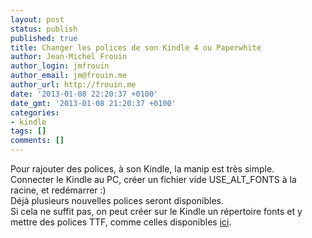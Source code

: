 ```yaml
---
layout: post
status: publish
published: true
title: Changer les polices de son Kindle 4 ou Paperwhite
author: Jean-Michel Frouin
author_login: jmfrouin
author_email: jm@frouin.me
author_url: http://frouin.me
date: '2013-01-08 22:20:37 +0100'
date_gmt: '2013-01-08 21:20:37 +0100'
categories:
- kindle
tags: []
comments: []
---
```

<p>Pour rajouter des polices, à son Kindle, la manip est très simple.<br />
<!--more-->
Connecter le Kindle au PC, créer un fichier vide USE_ALT_FONTS à la racine, et redémarrer :)<br />
Déjà plusieurs nouvelles polices seront disponibles.<br />
Si cela ne suffit pas, on peut créer sur le Kindle un répertoire fonts et y mettre des polices TTF, comme celles disponibles <a href="http://wiki.mobileread.com/wiki/Kindle_Touch_Hacking#Custom_Fonts">ici</a>.</p>
